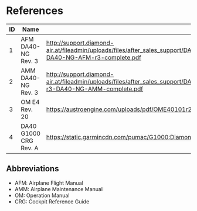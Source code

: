 # References

| ID |	Name			|	URL																								|
|----|--------------------------|-------------------------------------------------------------------------------------------------------------------------------------------------------------------------------------------------------|
| 1  | AFM DA40-NG Rev. 3	|	http://support.diamond-air.at/fileadmin/uploads/files/after_sales_support/DA40%20New%20Generation/Airplane_Flight_Manual/Basic_Manual/60115e-DA40-NG-AFM-r3-complete.pdf			|
| 2  | AMM DA40-NG Rev. 3	|	http://support.diamond-air.at/fileadmin/uploads/files/after_sales_support/DA40%20New%20Generation/Airplane_Maintenance_Manual/Basic_Manual/60215-r3-DA40-NG-AMM-complete.pdf			|
| 3  | OM E4 Rev. 20		|	https://austroengine.com/uploads/pdf/OME40101r20.pdf																		|
| 4  | DA40 G1000 CRG Rev. A	|	https://static.garmincdn.com/pumac/G1000:DiamondPhase6_CockpitReferenceGuide.pdf														|


## Abbreviations

* AFM: Airplane Flight Manual
* AMM: Airplane Maintenance Manual
* OM: Operation Manual
* CRG: Cockpit Reference Guide
